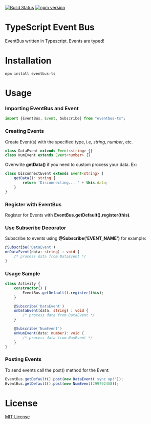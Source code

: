 [![Build Status](https://travis-ci.org/rgr-myrg/eventbus-ts.svg?branch=master)](https://travis-ci.org/rgr-myrg/eventbus-ts) [![npm version](https://badge.fury.io/js/eventbus-ts.svg)](https://badge.fury.io/js/eventbus-ts)

# TypeScript Event Bus

EventBus written in Typescript. Events are typed!

# Installation

```
npm install eventbus-ts
```

# Usage
### Importing EventBus and Event
```typescript
import {EventBus, Event, Subscribe} from "eventbus-ts";
```
### Creating Events

Create Event(s) with the specified type, i.e, _string_, _number_, etc.

```typescript
class DataEvent extends Event<string> {}
class NumEvent extends Event<number> {}
```
Overwrite **getData()** if you need to custom process your data. Ex:
```typescript
class DisconnectEvent extends Event<string> {
    getData(): string {
        return 'Disconnecting... ' + this.data;
    }
}
```
### Register with EventBus

Register for Events with **EventBus.getDefault().register(this)**.

### Use Subscribe Decorator

Subscribe to events using **@Subscribe('EVENT_NAME')** for example:

```typescript
@Subscribe('DataEvent')
onDataEvent(data: string) : void {
    /* process data from DataEvent */
}
```

### Usage Sample

```typescript
class Activity {
    constructor() {
        EventBus.getDefault().register(this);
    }

    @Subscribe('DataEvent')
    onDataEvent(data: string) : void {
        /* process data from DataEvent */
    }

    @Subscribe('NumEvent')
    onNumEvent(data: number): void {
        /* process data from NumEvent */
    }
}
```

### Posting Events
To send events call the post() method for the Event:
```typescript
EventBus.getDefault().post(new DataEvent('sync up!'));
EventBus.getDefault().post(new NumEvent(299792458));
```

# License

[MIT License](https://raw.githubusercontent.com/rgr-myrg/eventbus-ts/master/LICENSE)
